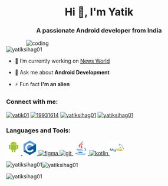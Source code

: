 <h1 align="center">Hi 👋, I'm Yatik</h1>
<h3 align="center">A passionate Android developer from India</h3>
<img align="right" alt="coding" width="450" src="https://images.pexels.com/photos/8566472/pexels-photo-8566472.jpeg?auto=compress&cs=tinysrgb&w=1260&h=750&dpr=1">

<p align="left"> <img src="https://komarev.com/ghpvc/?username=yatiksihag01&label=Profile%20views&color=0e75b6&style=flat" alt="yatiksihag01" /> </p>

- 🔭 I’m currently working on [News World](https://github.com/yatiksihag01/News-World)

- 💬 Ask me about **Android Development**

- ⚡ Fun fact **I'm an alien**

<h3 align="left">Connect with me:</h3>
<p align="left">
<a href="https://linkedin.com/in/yatik01" target="blank"><img align="center" src="https://raw.githubusercontent.com/rahuldkjain/github-profile-readme-generator/master/src/images/icons/Social/linked-in-alt.svg" alt="yatik01" height="30" width="40" /></a>
<a href="https://stackoverflow.com/users/19931614" target="blank"><img align="center" src="https://raw.githubusercontent.com/rahuldkjain/github-profile-readme-generator/master/src/images/icons/Social/stack-overflow.svg" alt="19931614" height="30" width="40" /></a>
<a href="https://www.hackerrank.com/yatiksihag01" target="blank"><img align="center" src="https://raw.githubusercontent.com/rahuldkjain/github-profile-readme-generator/master/src/images/icons/Social/hackerrank.svg" alt="yatiksihag01" height="30" width="40" /></a>
<a href="https://www.leetcode.com/yatiksihag01" target="blank"><img align="center" src="https://raw.githubusercontent.com/rahuldkjain/github-profile-readme-generator/master/src/images/icons/Social/leet-code.svg" alt="yatiksihag01" height="30" width="40" /></a>
</p>

<h3 align="left">Languages and Tools:</h3>
<p align="left"> <a href="https://developer.android.com" target="_blank" rel="noreferrer"> <img src="https://raw.githubusercontent.com/devicons/devicon/master/icons/android/android-original-wordmark.svg" alt="android" width="40" height="40"/> </a> <a href="https://www.cprogramming.com/" target="_blank" rel="noreferrer"> <img src="https://raw.githubusercontent.com/devicons/devicon/master/icons/c/c-original.svg" alt="c" width="40" height="40"/> </a> <a href="https://www.figma.com/" target="_blank" rel="noreferrer"> <img src="https://www.vectorlogo.zone/logos/figma/figma-icon.svg" alt="figma" width="40" height="40"/> </a> <a href="https://git-scm.com/" target="_blank" rel="noreferrer"> <img src="https://www.vectorlogo.zone/logos/git-scm/git-scm-icon.svg" alt="git" width="40" height="40"/> </a> <a href="https://www.java.com" target="_blank" rel="noreferrer"> <img src="https://raw.githubusercontent.com/devicons/devicon/master/icons/java/java-original.svg" alt="java" width="40" height="40"/> </a> <a href="https://kotlinlang.org" target="_blank" rel="noreferrer"> <img src="https://www.vectorlogo.zone/logos/kotlinlang/kotlinlang-icon.svg" alt="kotlin" width="40" height="40"/> </a> <a href="https://www.mysql.com/" target="_blank" rel="noreferrer"> <img src="https://raw.githubusercontent.com/devicons/devicon/master/icons/mysql/mysql-original-wordmark.svg" alt="mysql" width="40" height="40"/> </a> </p>

<p><img align="left" src="https://github-readme-stats.vercel.app/api?username=yatiksihag01&show_icons=true&locale=en" alt="yatiksihag01" /></p>

<p><img align="center" src="https://github-readme-stats.vercel.app/api/top-langs?username=yatiksihag01&show_icons=true&locale=en&layout=compact" alt="yatiksihag01" />

<p><img align="left" src="https://github-readme-streak-stats.herokuapp.com/?user=yatiksihag01&" alt="yatiksihag01" /></p>

</p>
